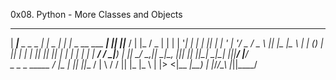 0x08. Python - More Classes and Objects


  _____                _        _____ _                   _  _  _____ 
 |  ___|__  _   _ _ __| |_ _   |_   _| |__  _ __ ___  ___| || ||___ / 
 | |_ / _ \| | | | '__| __| | | || | | '_ \| '__/ _ \/ _ \ || |_ |_ \ 
 |  _| (_) | |_| | |  | |_| |_| || | | | | | | |  __/  __/__   _|__) |
 |_|  \___/ \__,_|_|   \__|\__, ||_| |_| |_|_|  \___|\___|  |_||____/ 
                           |___/                                      
                           _      _  _  _____ 
                          / |_  _| || ||___ / 
                          | \ \/ / || |_ |_ \ 
                          | |>  <|__   _|__) |
                          |_/_/\_\  |_||____/ 
